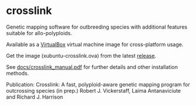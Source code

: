# crosslink
Genetic mapping software for outbreeding species with additional features suitable for allo-polyploids.

Available as a [VirtualBox](https://www.virtualbox.org) virtual machine image for cross-platform usage.

Get the image (xubuntu-crosslink.ova) from the latest [release](https://github.com/eastmallingresearch/crosslink/releases). 

See [docs/crosslink_manual.pdf](https://github.com/eastmallingresearch/crosslink/blob/master/docs/crosslink_manual.pdf) for further details and other installation methods.

Publication:
Crosslink: A fast, polyploid-aware genetic mapping program for outcrossing species
(in prep.)
Robert J. Vickerstaff, Laima Antanaviciute and Richard J. Harrison
